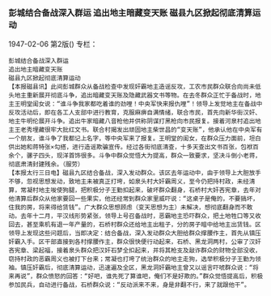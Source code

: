 ### 彭城结合备战深入群运  追出地主暗藏变天账  磁县九区掀起彻底清算运动

1947-02-06
第2版()
专栏：

    彭城结合备战深入群运
    追出地主暗藏变天账
    磁县九区掀起彻底清算运动
    【本报磁县讯】此间彭城群众从备战检查中发现奸霸地主造谣反攻，工农市民群众联合向尚未低头地主重新展开彻底斗争，追出暗藏变天账及隐藏武器文书等物。在去冬群众正忙于备战时，地主王明堂闺女说：“谁斗争我家都吃着谁的劲哩！中央军快来报仇哩”！领导上发觉地主在备战中反攻活动后，即在各工人支部中进行教育，克服麻痹自满情绪，联合市民，首先向新华街汉奸、地主牛明伦展开斗争。追出牛家暗藏八音枪他并供称阴谋打黑枪向市民报复。接着河泉村追出地主王老秀埋藏很牢大批红文书。联合村揭发出顽固地主柴世昌的“变天账”，他承认他在中央军有一个朋友，谁斗争了我都记上名字，等中央军来了报复。王明堂的闺女，在群众压力面前，坦白供出她和蒋特张×勾搭，进行造谣欺骗宣传。经过各街彻底清查，十多天查出文书百张，包袱百余个，骡子四头，现洋首饰很多。斗争中群众觉悟大为提高，群众一致要求，坚决斗倒小老蒋，彻底肃清封建残余。（服劳）
    【本报太行三日电】磁县九区结合备战，深入发动群众。该区去年运动中，由于领导上大胆放手不够，忽视思想发动，致地主未被真正打垮，如泉头村大奸霸周义，至今仍把持村政，未经清算，常凝村地主唆使狗腿，把积极分子王勤扣起来，破坏群众翻身，石桥村大奸吝宪章，去年对他清算后群众从他家要回一些果实，他还经常到群众家里威吓说：“这桌子是俺的，不要搞坏，住我的房，将来得给赁钱”。广大群众思想顾虑（变天思想为主）未解决，想彻底翻身而不敢动。去年十二月，平汉线形势紧张，领导上号召备战时，恶霸地主恐吓群众，把土地牲口等又收回去，甚至乘机有退一年产量的，石桥村群众还给地主出租子，分的房子暗中给地主出赁钱。区领导上发现这些问题后，当即决定：结合备战，深入发动群众大胆给群众撑腰作主，首先从镇压奸霸入手。区干部直接到各村撑腰作主，群众很快便行动起来，石桥、黑龙洞两村，公审了汉奸吝宪章、梁起福，接着泉头群众把汉奸石梦全扣起来，并将其枪支及敲诈群众的财物全部没收，窃持村政的恶霸周义也被打下台来；常凝也打垮了统治群众的地主走狗，选举积极分子王勤为领袖。镇压奸霸后，彻底清算运动，迅速遍及全区，黑龙洞奸霸地主曾又以谣言吓唬群众说：“将来再说”，群众愤怒的回答：“好吧，谁先死了算谁吧，俺们不是好欺的。”群众觉悟提高后，积极参加民兵，自动进行备战，石桥群众说：“反动派来不来，身是非翻不行，来了就跟他干”。
